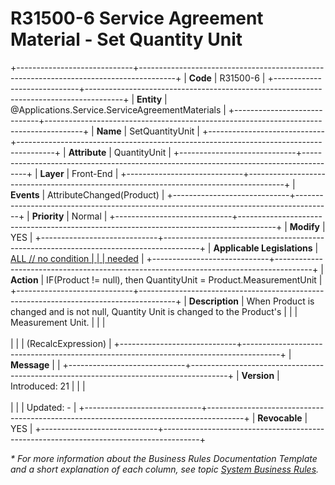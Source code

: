 ﻿---
erp.type: front-end-business-rule
erp.entity: Applications.Service.ServiceAgreementMaterials
---

# R31500-6 Service Agreement Material - Set Quantity Unit
+-----------------------------+---------------------------------------------------------------------------------------+
| **Code**                    | R31500-6                                                                              |
+-----------------------------+---------------------------------------------------------------------------------------+
| **Entity**                  | @Applications.Service.ServiceAgreementMaterials                                       |
+-----------------------------+---------------------------------------------------------------------------------------+
| **Name**                    | SetQuantityUnit                                                                       |
+-----------------------------+---------------------------------------------------------------------------------------+
| **Attribute**               | QuantityUnit                                                                          |
+-----------------------------+---------------------------------------------------------------------------------------+
| **Layer**                   | Front-End                                                                             |
+-----------------------------+---------------------------------------------------------------------------------------+
| **Events**                  | AttributeChanged(Product)                                                             |
+-----------------------------+---------------------------------------------------------------------------------------+
| **Priority**                | Normal                                                                                |
+-----------------------------+---------------------------------------------------------------------------------------+
| **Modify**                  | YES                                                                                   |
+-----------------------------+---------------------------------------------------------------------------------------+
| **Applicable Legislations** | [ALL // no condition                                                                  |
|                             | needed](xref:applicable-legislations)                                                 |
+-----------------------------+---------------------------------------------------------------------------------------+
| **Action**                  | IF(Product != null), then QuantityUnit = Product.MeasurementUnit                      |
+-----------------------------+---------------------------------------------------------------------------------------+
| **Description**             | When Product is changed and is not null, Quantity Unit is changed to the Product\'s   |
|                             | Measurement Unit.                                                                     |
|                             | <br/><br/>                                                                            |
|                             | (RecalcExpression)                                                                    |
+-----------------------------+---------------------------------------------------------------------------------------+
| **Message**                 |                                                                                       |
+-----------------------------+---------------------------------------------------------------------------------------+
| **Version**                 | Introduced: 21                                                                        |
|                             | <br/><br/>                                                                            |
|                             | Updated: -                                                                            |
+-----------------------------+---------------------------------------------------------------------------------------+
| **Revocable**               | YES                                                                                   |
+-----------------------------+---------------------------------------------------------------------------------------+

*\* For more information about the Business Rules Documentation Template and a short explanation of each column, see
topic [System Business Rules](../templates/template-description-system-business-rules.md).*
